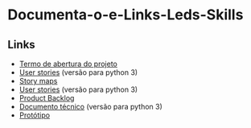 # Documenta-o-e-Links-Leds-Skills
## Links

* [Termo de abertura do projeto](https://www.python.org/)
* [User stories](https://pip.pypa.io/) (versão para python 3)
* [Story maps](https://www.python.org/)
* [User stories](https://pip.pypa.io/) (versão para python 3)
* [Product Backlog](https://www.python.org/)
* [Documento técnico](https://pip.pypa.io/) (versão para python 3)
* [Protótipo](https://www.python.org/)
